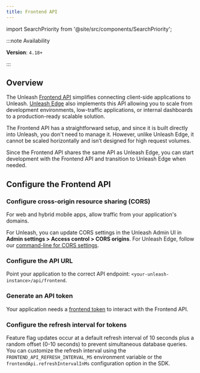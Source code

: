 ```yaml
---
title: Frontend API
---
```


import SearchPriority from '@site/src/components/SearchPriority';

<SearchPriority level="high" />

:::note Availability

**Version**: `4.18+`

:::

## Overview

The Unleash [Frontend API](/reference/api/unleash/frontend-api) simplifies connecting client-side applications to Unleash. [Unleash Edge](/reference/unleash-edge) also implements this API allowing you to scale from development environments, low-traffic applications, or internal dashboards to a production-ready scalable solution.

The Frontend API has a straightforward setup, and since it is built directly into Unleash, you don't need to manage it. However, unlike Unleash Edge, it cannot be scaled horizontally and isn’t designed for high request volumes.

Since the Frontend API shares the same API as Unleash Edge, you can start development with the Frontend API and transition to Unleash Edge when needed.

## Configure the Frontend API

### Configure cross-origin resource sharing (CORS)

For web and hybrid mobile apps, allow traffic from your application's domains.

For Unleash, you can update CORS settings in the Unleash Admin UI in **Admin settings > Access control > CORS origins**. For Unleash Edge, follow our [command-line for CORS settings](https://github.com/Unleash/unleash-edge/blob/243cfbdf2ef5f78a7312db6cc688cc74b7d5f318/CLI.md).

### Configure the API URL

Point your application to the correct API endpoint: `<your-unleash-instance>/api/frontend`.

### Generate an API token

Your application needs a [frontend token](../reference/api-tokens-and-client-keys.mdx#frontend-tokens) to interact with the Frontend API.

### Configure the refresh interval for tokens

Feature flag updates occur at a default refresh interval of 10 seconds plus a random offset (0-10 seconds) to prevent simultaneous database queries. You can customize the refresh interval using the `FRONTEND_API_REFRESH_INTERVAL_MS` environment variable or the `frontendApi.refreshIntervalInMs` configuration option in the SDK.
